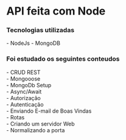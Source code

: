 # API feita com Node

<h3> Tecnologias utilizadas </h3>
- NodeJs
- MongoDB

<h3> Foi estudado os seguintes conteudos </h3>
- CRUD REST <br/>
- Mongooose <br/>
- MongoDb Setup <br/>
- Async/Await <br/>
- Autorização <br/>
- Autenticação <br/>
- Enviando E-mail de Boas Vindas <br/>
- Rotas <br/>
- Criando um servidor Web <br/>
- Normalizando a porta
